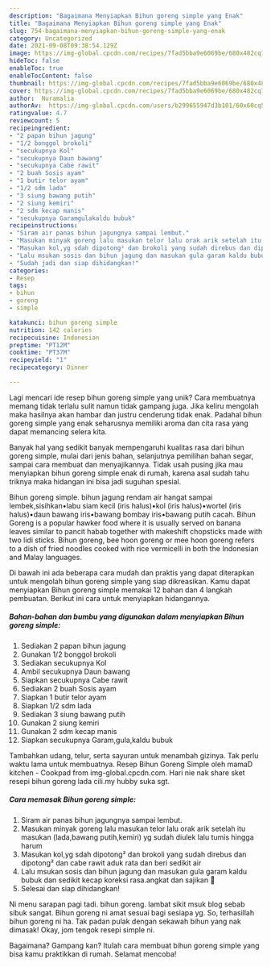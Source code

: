 ```yaml
---
description: "Bagaimana Menyiapkan Bihun goreng simple yang Enak"
title: "Bagaimana Menyiapkan Bihun goreng simple yang Enak"
slug: 754-bagaimana-menyiapkan-bihun-goreng-simple-yang-enak
category: Uncategorized
date: 2021-09-08T09:38:54.129Z
image: https://img-global.cpcdn.com/recipes/7fad5bba9e6069be/680x482cq70/bihun-goreng-simple-foto-resep-utama.jpg
hideToc: false
enableToc: true
enableTocContent: false
thumbnail: https://img-global.cpcdn.com/recipes/7fad5bba9e6069be/680x482cq70/bihun-goreng-simple-foto-resep-utama.jpg
cover: https://img-global.cpcdn.com/recipes/7fad5bba9e6069be/680x482cq70/bihun-goreng-simple-foto-resep-utama.jpg
author:  Nuramalia
authorAv:  https://img-global.cpcdn.com/users/b299655947d3b101/60x60cq50/avatar.jpg
ratingvalue: 4.7
reviewcount: 5
recipeingredient:
- "2 papan bihun jagung"
- "1/2 bonggol brokoli"
- "secukupnya Kol"
- "secukupnya Daun bawang"
- "secukupnya Cabe rawit"
- "2 buah Sosis ayam"
- "1 butir telor ayam"
- "1/2 sdm lada"
- "3 siung bawang putih"
- "2 siung kemiri"
- "2 sdm kecap manis"
- "secukupnya Garamgulakaldu bubuk"
recipeinstructions:
- "Siram air panas bihun jagungnya sampai lembut."
- "Masukan minyak goreng lalu masukan telor lalu orak arik setelah itu masukan (lada,bawang putih,kemiri) yg sudah diulek lalu tumis hingga harum"
- "Masukan kol,yg sdah dipotong² dan brokoli yang sudah direbus dan dipotong² dan cabe rawit aduk rata dan beri sedikit air"
- "Lalu msukan sosis dan bihun jagung dan masukan gula garam kaldu bubuk dan sedikit kecap koreksi rasa.angkat dan sajikan 🥰"
- "Sudah jadi dan siap dihidangkan!"
categories:
- Resep
tags:
- bihun
- goreng
- simple

katakunci: bihun goreng simple 
nutrition: 142 calories
recipecuisine: Indonesian
preptime: "PT12M"
cooktime: "PT37M"
recipeyield: "1"
recipecategory: Dinner

---
```



Lagi mencari ide resep bihun goreng simple yang unik? Cara membuatnya memang tidak terlalu sulit namun tidak gampang juga. Jika keliru mengolah maka hasilnya akan hambar dan justru cenderung tidak enak. Padahal bihun goreng simple yang enak seharusnya memiliki aroma dan cita rasa yang dapat memancing selera kita.


Banyak hal yang sedikit banyak mempengaruhi kualitas rasa dari bihun goreng simple, mulai dari jenis bahan, selanjutnya pemilihan bahan segar, sampai cara membuat dan menyajikannya. Tidak usah pusing jika mau menyiapkan bihun goreng simple enak di rumah, karena asal sudah tahu triknya maka hidangan ini bisa jadi suguhan spesial.

Bihun goreng simple. bihun jagung rendam air hangat sampai lembek,sisihkan•labu siam kecil (iris halus)•kol (iris halus)•wortel (iris halus)•daun bawang iris•bawang bombay iris•bawang putih cacah. Bihun Goreng is a popular hawker food where it is usually served on banana leaves similar to pancit habab together with makeshift chopsticks made with two lidi sticks. Bihun goreng, bee hoon goreng or mee hoon goreng refers to a dish of fried noodles cooked with rice vermicelli in both the Indonesian and Malay languages.


Di bawah ini ada beberapa cara mudah dan praktis yang dapat diterapkan untuk mengolah bihun goreng simple yang siap dikreasikan. Kamu dapat menyiapkan Bihun goreng simple memakai 12 bahan dan 4 langkah pembuatan. Berikut ini cara untuk menyiapkan hidangannya.

<!--inarticleads1-->

##### Bahan-bahan dan bumbu yang digunakan dalam menyiapkan Bihun goreng simple:

1. Sediakan 2 papan bihun jagung
1. Gunakan 1/2 bonggol brokoli
1. Sediakan secukupnya Kol
1. Ambil secukupnya Daun bawang
1. Siapkan secukupnya Cabe rawit
1. Sediakan 2 buah Sosis ayam
1. Siapkan 1 butir telor ayam
1. Siapkan 1/2 sdm lada
1. Sediakan 3 siung bawang putih
1. Gunakan 2 siung kemiri
1. Gunakan 2 sdm kecap manis
1. Siapkan secukupnya Garam,gula,kaldu bubuk


Tambahkan udang, telur, serta sayuran untuk menambah gizinya. Tak perlu waktu lama untuk membuatnya. Resep Bihun Goreng Simple oleh mamaD kitchen - Cookpad from img-global.cpcdn.com. Hari nie nak share sket resepi bihun goreng lada cili.my hubby suka sgt. 

<!--inarticleads2-->

##### Cara memasak Bihun goreng simple:

1. Siram air panas bihun jagungnya sampai lembut.
1. Masukan minyak goreng lalu masukan telor lalu orak arik setelah itu masukan (lada,bawang putih,kemiri) yg sudah diulek lalu tumis hingga harum
1. Masukan kol,yg sdah dipotong² dan brokoli yang sudah direbus dan dipotong² dan cabe rawit aduk rata dan beri sedikit air
1. Lalu msukan sosis dan bihun jagung dan masukan gula garam kaldu bubuk dan sedikit kecap koreksi rasa.angkat dan sajikan 🥰
1. Selesai dan siap dihidangkan!

Ni menu sarapan pagi tadi. bihun goreng. lambat sikit msuk blog sebab sibuk sangat. Bihun goreng ni amat sesuai bagi sesiapa yg. So, terhasillah bihun goreng ni ha. Tak padan pulak dengan sekawah bihun yang nak dimasak! Okay, jom tengok resepi simple ni. 

Bagaimana? Gampang kan? Itulah cara membuat bihun goreng simple yang bisa kamu praktikkan di rumah. Selamat mencoba!
